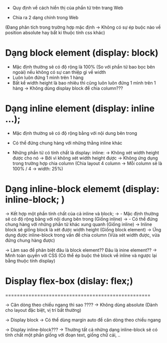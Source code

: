 - Quy định về cách hiển thị của phần tử trên trang Web

- Chia ra 2 dạng chính trong Web 

(Đang phân tích trong trường hợp mặc định 
  -> Không có sự ép buộc nào về position absolute hay bất ki thuộc tính css khác)
# Dạng block element (display: block)
  - Mặc định thường sẽ có độ rộng là 100% (So với phần tử bao bọc bên ngoài) nếu không có sự can thiệp gì về width
  - Luôn luôn đứng 1 mình trên 1 hàng
  - Bất kể width height là bao nhiêu thì cũng luôn luôn đứng 1 mình trên 1 hàng
    -> Không dùng display block để chia column??? 

# Dạng inline element (display: inline ...);
  - Mặc định thường sẽ có độ rộng bằng với nội dung bên trong
  - Có thể đứng chung hàng với những thằng inline khác

  - Những phần tử có tính chất là display: inline:
    -> Không xét width height được cho nó
    -> Bởi vì không xét width height được -> Không ứng dụng trong trường hợp chia column
      (Chia layout 4 column -> Mỗi column sẽ là 100% / 4 -> width: 25%)


# Dạng inline-block elememt (display: inline-block; )
  -> Kết hợp một phần tính chất của cả inline và block;
  -> - Mặc định thường sẽ có độ rộng bằng với nội dung bên trong (Giống inline)
  -> - Có thể đứng chung hàng với những phần tử khác xung quanh (Giống inline)
  -> Inline block sẽ giống block là xét được width height (Giống block element)
    -> Ứng dụng được inline-block trong vấn đề chia column (Vừa xét width được, vừa đứng chung hàng được)


-> Làm sao để phân biệt đâu là block element?? Đâu là inine element??
-> Mình toàn quyền với CSS (Có thể ép buộc thẻ block về inline và ngược lại bằng thuộc tính display)

# Display flex-box (dislay: flex;)

==================================================

-> Căn dòng theo chiều ngang thì sao ????
-> Không dùng absolute (Dành cho layout đặc biệt, vị trí bất thường)


-> Display block 
-> Có thể dùng margin auto để căn dòng theo chiều ngang


-> Display inline-block???
-> Thường tất cả những dạng inline-block sẽ có tính chất một phần giống với đoạn text, giống chữ cái, ..